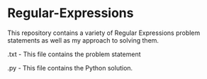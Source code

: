 # Regular-Expressions

This repository contains a variety of Regular Expressions problem statements as well as my approach to solving them.

.txt - This file contains the problem statement

.py - This file contains the Python solution.
